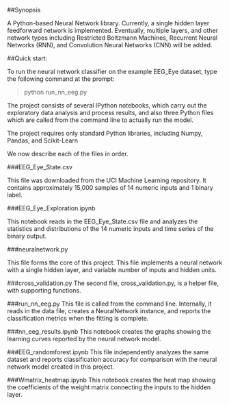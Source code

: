 ##Synopsis

A Python-based Neural Network library. Currently, a single hidden layer feedforward network is implemented. Eventually, multiple layers, and other network types including Restricted Boltzmann Machines, Recurrent Neural Networks (RNN), and Convolution Neural Networks (CNN) will be added.

##Quick start:

To run the neural network classifier on the example EEG_Eye dataset, type the following command at the prompt:

> python run_nn_eeg.py



The project consists of several IPython notebooks, which carry out the exploratory data analysis and process results, and also three Python files which are called from the command line to actually run the model.

The project requires only standard Python libraries, including Numpy, Pandas, and Scikit-Learn

We now describe each of the files in order.


###EEG_Eye_State.csv

This file was downloaded from the UCI Machine Learning repository. It contains approximately 15,000 samples of 14 numeric inputs and 1 binary label.


###EEG_Eye_Exploration.ipynb

This notebook reads in the EEG_Eye_State.csv file and analyzes the statistics and distributions of the 14 numeric inputs and time series of the binary output. 


###neuralnetwork.py


This file forms the core of this project. This file implements a neural network with a single hidden layer, and variable number of inputs and hidden units. 


###cross_validation.py
The second file, cross_validation.py, is a helper file, with supporting functions.


###run_nn_eeg.py
This file is called from the command line. Internally, it reads in the data file, creates a NeuralNetwork instance, and reports the classification metrics when the fitting is complete.


###nn_eeg_results.ipynb
This notebook creates the graphs showing the learning curves reported by the neural network model.


###EEG_randomforest.ipynb
This file independently analyzes the same dataset and reports classification accuracy for comparison with the neural network model created in this project.


###Wmatrix_heatmap.ipynb
This notebook creates the heat map showing the coefficients of the weight matrix connecting the inputs to the hidden layer.
